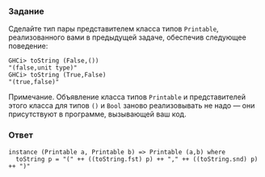 ### Задание

Сделайте тип пары представителем класса типов `Printable`, реализованного вами в предыдущей задаче, обеспечив следующее поведение:

```
GHCi> toString (False,())
"(false,unit type)"
GHCi> toString (True,False)
"(true,false)"
```

Примечание. Объявление класса типов `Printable` и представителей этого класса для типов `()` и  `Bool` заново реализовывать не надо — они присутствуют в программе, вызывающей ваш код.

### Ответ

```
instance (Printable a, Printable b) => Printable (a,b) where
  toString p = "(" ++ ((toString.fst) p) ++ "," ++ ((toString.snd) p) ++ ")"
```